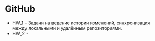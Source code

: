 # GitHub
- HW_1 - Задачи на ведение истории изменений, синхронизация между локальными и удалённым репозиториями.
- HW_2 - 
